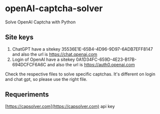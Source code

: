 # openAI-captcha-solver
Solve OpenAI Captcha with Python



## Site keys 
1. ChatGPT have a sitekey 35536E1E-65B4-4D96-9D97-6ADB7EFF8147 and also the url is https://chat.openai.com
2. Login of OpenAI have a sitekey 0A1D34FC-659D-4E23-B17B-694DCFCF6A6C and also the url is https://auth0.openai.com


Check the respective files to solve specific captchas. It's different on login and chat gpt, so please use the right file.

## Requeriments
[https://capsolver.com](https://capsolver.com) api key
